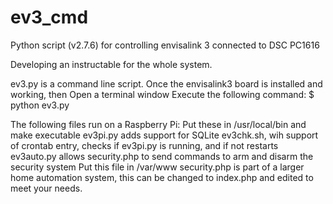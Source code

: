 # ev3_cmd
Python script (v2.7.6) for controlling envisalink 3 connected to DSC PC1616

Developing an instructable for the whole system.

ev3.py is a command line script.
   Once the envisalink3 board is installed and working, then 
   Open a terminal window
   Execute the following command:
   $ python ev3.py

The following files run on a Raspberry Pi:
   Put these in /usr/local/bin and make executable
      ev3pi.py adds support for SQLite
      ev3chk.sh, wih support of crontab entry, checks if ev3pi.py is running, and if not restarts
      ev3auto.py allows security.php to send commands to arm and disarm the security system
   Put this file in /var/www
      security.php is part of a larger home automation system, this can be changed to index.php and edited to meet your needs.

